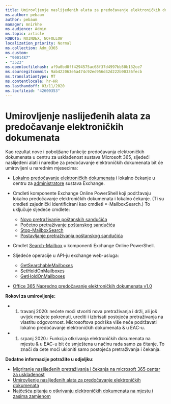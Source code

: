 ```yaml
---
title: Umirovljenje naslijeđenih alata za predočavanje elektroničkih dokumenata
ms.author: pebaum
author: pebaum
manager: mnirkhe
ms.audience: Admin
ms.topic: article
ROBOTS: NOINDEX, NOFOLLOW
localization_priority: Normal
ms.collection: Adm_O365
ms.custom:
- "9001487"
- "3523"
ms.openlocfilehash: af9a0bd8ff4294575ac68f37d4997bb50b132ce7
ms.sourcegitcommit: 9ab422063e5a474c92ed956d42d222b90336fecb
ms.translationtype: MT
ms.contentlocale: hr-HR
ms.lasthandoff: 03/11/2020
ms.locfileid: "42600353"
---
```

# <a name="retirement-of-legacy-ediscovery-tools"></a>Umirovljenje naslijeđenih alata za predočavanje elektroničkih dokumenata

Kao rezultat nove i poboljšane funkcije predočavanja elektroničkih dokumenata u centru za usklađenost sustava Microsoft 365, sljedeći naslijeđeni alati i naredbe za predočavanje elektroničkih dokumenata bit će umirovljeni u narednim mjesecima:

- [Lokalno predočavanje elektroničkih dokumenata](https://docs.microsoft.com/exchange/security-and-compliance/in-place-ediscovery/in-place-ediscovery) i lokalno čekanje u centru za [administratore](https://docs.microsoft.com/exchange/security-and-compliance/create-or-remove-in-place-holds) sustava Exchange.

- Cmdleti komponente Exchange Online PowerShell koji podržavaju lokalno predočavanje elektroničkih dokumenata i lokalno čekanje. (Ti su cmdleti zajednički identificirani kao cmdleti *-MailboxSearch.) To uključuje sljedeće cmdlete:

    - [Novo pretraživanje poštanskih sandučića](https://docs.microsoft.com/powershell/module/exchange/policy-and-compliance-content-search/new-mailboxsearch)
    - [Početno pretraživanje poštanskog sandučića](https://docs.microsoft.com/powershell/module/exchange/policy-and-compliance-content-search/start-mailboxsearch)
    - [Stop-MailboxSearch](https://docs.microsoft.com/powershell/module/exchange/policy-and-compliance-content-search/stop-mailboxsearch)
    - [Postavljanje pretraživanja poštanskog sandučića](https://docs.microsoft.com/powershell/module/exchange/policy-and-compliance-content-search/set-mailboxsearch)

- Cmdlet [Search-Mailbox](https://docs.microsoft.com/powershell/module/exchange/mailboxes/search-mailbox?view=exchange-ps) u komponenti Exchange Online PowerShell.
- Sljedeće operacije u API-ju exchange web-usluga:
    - [GetSearchableMailboxes](https://docs.microsoft.com/exchange/client-developer/web-service-reference/getsearchablemailboxes-operation)
    - [SetHoldOnMailboxes](https://docs.microsoft.com/exchange/client-developer/web-service-reference/setholdonmailboxes-operation)
    - [GetHoldOnMailboxes](https://docs.microsoft.com/exchange/client-developer/web-service-reference/getholdonmailboxes-operation)

- [Office 365 Napredno predočavanje elektroničkih dokumenata v1.0](https://docs.microsoft.com/microsoft-365/compliance/office-365-advanced-ediscovery)

**Rokovi za umirovljenje:**
- 1. travanj 2020: nećete moći stvoriti nova pretraživanja i drži, ali još uvijek možete pokrenuti, urediti i izbrisati postojeća pretraživanja na vlastitu odgovornost. Microsoftova podrška više neće podržavati lokalno predočavanje elektroničkih dokumenata & u EAC-u.

- 1. srpanj 2020.: Funkcija otkrivanja elektroničkih dokumenata na mjestu & u EAC-u bit će smještena u načinu rada samo za čitanje. To znači da ćete moći ukloniti samo postojeća pretraživanja i čekanja.

**Dodatne informacije potražite u odjeljku**:

 - [Migriranje naslijeđenih pretraživanja i čekanja na microsoft 365 centar za usklađenost](https://docs.microsoft.com/microsoft-365/compliance/migrate-legacy-ediscovery-searches-and-holds)
 - [Umirovljenje naslijeđenih alata za predočavanje elektroničkih dokumenata](https://docs.microsoft.com/microsoft-365/compliance/legacy-ediscovery-retirement)
 - [Najčešća pitanja o otkrivanju elektroničkih dokumenata na mjestu i zasima zamjenom](https://docs.microsoft.com/microsoft-365/compliance/legacy-ediscovery-retirement#faqs-about-in-place-ediscovery-and-in-place-holds)



